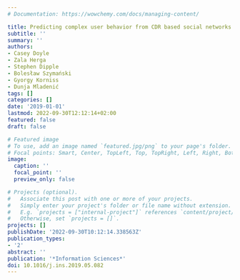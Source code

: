 ```yaml
---
# Documentation: https://wowchemy.com/docs/managing-content/

title: Predicting complex user behavior from CDR based social networks
subtitle: ''
summary: ''
authors:
- Casey Doyle
- Zala Herga
- Stephen Dipple
- Bolesław Szymański
- Gyorgy Korniss
- Dunja Mladenić
tags: []
categories: []
date: '2019-01-01'
lastmod: 2022-09-30T12:12:14+02:00
featured: false
draft: false

# Featured image
# To use, add an image named `featured.jpg/png` to your page's folder.
# Focal points: Smart, Center, TopLeft, Top, TopRight, Left, Right, BottomLeft, Bottom, BottomRight.
image:
  caption: ''
  focal_point: ''
  preview_only: false

# Projects (optional).
#   Associate this post with one or more of your projects.
#   Simply enter your project's folder or file name without extension.
#   E.g. `projects = ["internal-project"]` references `content/project/deep-learning/index.md`.
#   Otherwise, set `projects = []`.
projects: []
publishDate: '2022-09-30T10:12:14.338563Z'
publication_types:
- '2'
abstract: ''
publication: '*Information Sciences*'
doi: 10.1016/j.ins.2019.05.082
---
```

